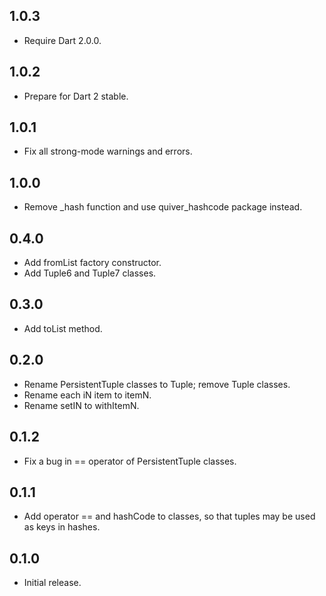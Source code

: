 ## 1.0.3
   * Require Dart 2.0.0.

## 1.0.2
   * Prepare for Dart 2 stable.

## 1.0.1
   * Fix all strong-mode warnings and errors.

## 1.0.0
   * Remove _hash function and use quiver_hashcode package instead.

## 0.4.0
   * Add fromList factory constructor.
   * Add Tuple6 and Tuple7 classes.

## 0.3.0
   * Add toList method.

## 0.2.0
   * Rename PersistentTuple classes to Tuple; remove Tuple classes.
   * Rename each iN item to itemN.
   * Rename setIN to withItemN.

## 0.1.2
   * Fix a bug in == operator of PersistentTuple classes.

## 0.1.1
   * Add operator == and hashCode to classes, so that tuples may be used as
     keys in hashes.

## 0.1.0
   * Initial release.

